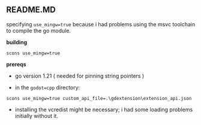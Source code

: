 README.MD
---------

specifying `use_mingw=true` because i had problems using the msvc toolchain to compile the go module.

**building**

`scons use_mingw=true`

**prereqs**

* go version 1.21  ( needed for pinning string pointers )

* in the `godot=cpp` directory:
```
scons use_mingw=true custom_api_file=.\gdextension\extension_api.json
```

* installing the vcredist might be necessary; i had some loading problems initially without it.

